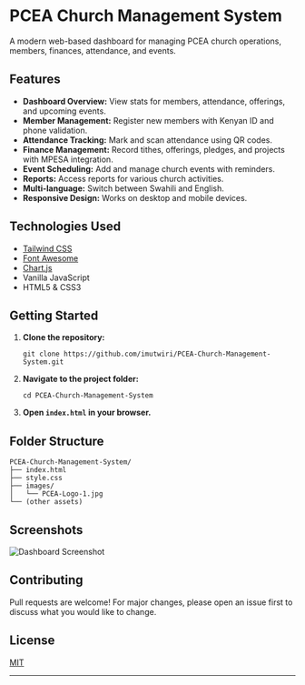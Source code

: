 # PCEA Church Management System

A modern web-based dashboard for managing PCEA church operations, members, finances, attendance, and events.

## Features

- **Dashboard Overview:** View stats for members, attendance, offerings, and upcoming events.
- **Member Management:** Register new members with Kenyan ID and phone validation.
- **Attendance Tracking:** Mark and scan attendance using QR codes.
- **Finance Management:** Record tithes, offerings, pledges, and projects with MPESA integration.
- **Event Scheduling:** Add and manage church events with reminders.
- **Reports:** Access reports for various church activities.
- **Multi-language:** Switch between Swahili and English.
- **Responsive Design:** Works on desktop and mobile devices.

## Technologies Used

- [Tailwind CSS](https://tailwindcss.com/)
- [Font Awesome](https://fontawesome.com/)
- [Chart.js](https://www.chartjs.org/)
- Vanilla JavaScript
- HTML5 & CSS3

## Getting Started

1. **Clone the repository:**
   ```
   git clone https://github.com/imutwiri/PCEA-Church-Management-System.git
   ```
2. **Navigate to the project folder:**
   ```
   cd PCEA-Church-Management-System
   ```
3. **Open `index.html` in your browser.**

## Folder Structure

```
PCEA-Church-Management-System/
├── index.html
├── style.css
├── images/
│   └── PCEA-Logo-1.jpg
└── (other assets)
```

## Screenshots

![Dashboard Screenshot](images/dashboard-screenshot.png) <!-- Add your screenshot if available -->

## Contributing

Pull requests are welcome! For major changes, please open an issue first to discuss what you would like to change.

## License

[MIT](LICENSE)

---
